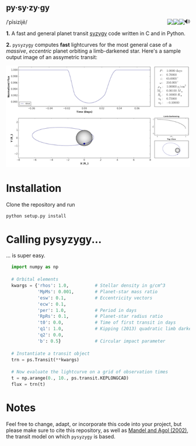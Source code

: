 py·sy·zy·gy
-----------
/ˈpīsizijē/
<a href="http://www.astro.washington.edu/users/rodluger/pysyzygy.mp3"><img style="float: right;" src="img/speaker.png?raw=True"/></a>
<a href="https://travis-ci.org/rodluger/pysyzygy"><img align="right" src="https://travis-ci.org/rodluger/pysyzygy.svg?branch=master"/></a>
<a href="https://coveralls.io/github/rodluger/pysyzygy?branch=master"><img align="right" src="https://coveralls.io/repos/github/rodluger/pysyzygy/badge.svg?branch=master"/></a>
<a href="https://raw.githubusercontent.com/rodluger/pysyzygy/master/LICENSE"><img align="right" src="https://img.shields.io/badge/license-MIT-blue.svg"/></a>

**1.** A fast and general planet transit [syzygy](http://en.wikipedia.org/wiki/Syzygy_%28astronomy%29) code written in C and in Python.

**2.** ``pysyzygy`` computes **fast** lightcurves for the most general case of a *massive*, *eccentric* planet orbiting a limb-darkened star. Here's a sample output image of an assymetric transit:

![transit](img/transit.png?raw=True)

Installation
============
Clone the repository and run

```bash
python setup.py install
```

Calling pysyzygy...
===================

... is super easy.

```python
  import numpy as np
  
  # Orbital elements
  kwargs = {'rhos': 1.0,          # Stellar density in g/cm^3
            'MpMs': 0.001,        # Planet-star mass ratio
            'esw': 0.1,           # Eccentricity vectors
            'ecw': 0.1, 
            'per': 1.0,           # Period in days
            'RpRs': 0.1,          # Planet-star radius ratio
            't0': 0.0,            # Time of first transit in days
            'q1': 1.0,            # Kipping (2013) quadratic limb darkening coefficients
            'q2': 0.0,
            'b': 0.5}             # Circular impact parameter
  
  # Instantiate a transit object
  trn = ps.Transit(**kwargs) 
  
  # Now evaluate the lightcurve on a grid of observation times
  t = np.arange(0., 10., ps.transit.KEPLONGCAD)
  flux = trn(t)
```     

Notes
=====

Feel free to change, adapt, or incorporate this code into your project, but please make sure to cite this repository, as well as [Mandel and Agol (2002)](http://adsabs.harvard.edu/abs/2002ApJ...580L.171M>), the transit model on which ``pysyzygy`` is based.

